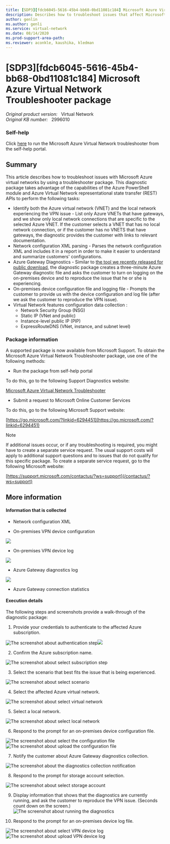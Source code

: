 ```yaml
---
title: [SDP3][fdcb6045-5616-45b4-bb68-0bd11081c184] Microsoft Azure Virtual Network Troubleshooter package
description: Describes how to troubleshoot issues that affect Microsoft Azure virtual networks by using a troubleshooter package.
author: genlin
ms.author: genli
ms.service: virtual-network
ms.date: 08/14/2020
ms.prod-support-area-path: 
ms.reviewer: aconkle, kaushika, kledman
---
```

# [SDP3][fdcb6045-5616-45b4-bb68-0bd11081c184] Microsoft Azure Virtual Network Troubleshooter package

_Original product version:_ &nbsp; Virtual Network  
_Original KB number:_ &nbsp; 2996010

### Self-help

Click [here](https://home.diagnostics.support.microsoft.com/selfhelp?knowledgebasearticlefilter=2996010)  to run the Microsoft Azure Virtual Network troubleshooter from the self-help portal.

## Summary

This article describes how to troubleshoot issues with Microsoft Azure virtual networks by using a troubleshooter package. This diagnostic package takes advantage of the capabilities of the Azure PowerShell module and Azure Virtual Network representational state transfer (REST) APIs to perform the following tasks:
- Identify both the Azure virtual network (VNET) and the local network experiencing the VPN issue - List only Azure VNETs that have gateways, and we show only local network connections that are specific to the selected Azure VNET. If the customer selects a VNET that has no local network connection, or if the customer has no VNETS that have gateways, the diagnostic provides the customer with links to relevant documentation.
- Network configuration XML parsing - Parses the network configuration XML and includes it in a report in order to make it easier to understand and summarize customers' configurations.
- Azure Gateway Diagnostics - Similar to [the tool we recently released for public download](https://gallery.technet.microsoft.com/scriptcenter/azure-virtual-network-2b4d0793), the diagnostic package creates a three-minute Azure Gateway diagnostic file and asks the customer to turn on logging on the on-premises device and to reproduce the issue that he or she is experiencing.
- On-premises device configuration file and logging file - Prompts the customer to provide us with the device configuration and log file (after we ask the customer to reproduce the VPN issue).
- Virtual Network features configuration data collection :
  - Network Security Group (NSG)
  - Static IP (VNet and public)
  - Instance-level public IP (PIP)
  - ExpressRouteDNS (VNet, instance, and subnet level)

### Package information

A supported package is now available from Microsoft Support. To obtain the Microsoft Azure Virtual Network Troubleshooter package, use one of the following methods:
- Run the package from self-help portal  

To do this, go to the following Support Diagnostics website:

[Microsoft Azure Virtual Network Troubleshooter](https://home.diagnostics.support.microsoft.com/selfhelp?knowledgebasearticlefilter=2996010) 

- Submit a request to Microsoft Online Customer Services 

To do this, go to the following Microsoft Support website:

[https://go.microsoft.com/?linkid=6294451](https://go.microsoft.com/?linkid=6294451) 

> [!NOTE]
> If additional issues occur, or if any troubleshooting is required, you might have to create a separate service request. The usual support costs will apply to additional support questions and to issues that do not qualify for this specific package. To create a separate service request, go to the following Microsoft website:

[https://support.microsoft.com/contactus/?ws=support](/contactus/?ws=support) 


## More information

#### Information that is collected


- Network configuration XML

- On-premises VPN device configuration

![](./media/sdp3fdcb6045-5616-45b4-bb68-0bd11081c184-microsoft/2996006.jpg)

- On-premises VPN device log

![](./media/sdp3fdcb6045-5616-45b4-bb68-0bd11081c184-microsoft/2996007.jpg)

- Azure Gateway diagnostics log

![](./media/sdp3fdcb6045-5616-45b4-bb68-0bd11081c184-microsoft/2996008.jpg)

- Azure Gateway connection statistics

#### Execution details

The following steps and screenshots provide a walk-through of the diagnostic package:
1. Provide your credentials to authenticate to the affected Azure subscription.

![The screenshot about authentication step](./media/sdp3fdcb6045-5616-45b4-bb68-0bd11081c184-microsoft/2996018.jpg)![](./media/sdp3fdcb6045-5616-45b4-bb68-0bd11081c184-microsoft/3058505.png)

2. Confirm the Azure subscription name.

![The screenshot about select subscription step](./media/sdp3fdcb6045-5616-45b4-bb68-0bd11081c184-microsoft/3058506.png)

3. Select the scenario that best fits the issue that is being experienced.

![The screenshot about select scenario](./media/sdp3fdcb6045-5616-45b4-bb68-0bd11081c184-microsoft/2996021.jpg)

4. Select the affected Azure virtual network.

![The screenshot about select virtual network](./media/sdp3fdcb6045-5616-45b4-bb68-0bd11081c184-microsoft/3056100.png)

5. Select a local network.

![The screenshot about select local network](./media/sdp3fdcb6045-5616-45b4-bb68-0bd11081c184-microsoft/3056101.png)

6. Respond to the prompt for an on-premises device configuration file.

![The screenshot about select the configuration file](./media/sdp3fdcb6045-5616-45b4-bb68-0bd11081c184-microsoft/3056067.png)![The screenshot about upload the configuration file](./media/sdp3fdcb6045-5616-45b4-bb68-0bd11081c184-microsoft/3056068.png)

7. Notify the customer about Azure Gateway diagnostics collection.

![The screenshot about the diagnostics collection notification](./media/sdp3fdcb6045-5616-45b4-bb68-0bd11081c184-microsoft/3056070.png)

8. Respond to the prompt for storage account selection.

![The screenshot about select storage account](./media/sdp3fdcb6045-5616-45b4-bb68-0bd11081c184-microsoft/3056071.png)

9. Display information that shows that the diagnostics are currently running, and ask the customer to reproduce the VPN issue.
(Seconds count down on the screen.)![The screenshot about running the diagnostics](./media/sdp3fdcb6045-5616-45b4-bb68-0bd11081c184-microsoft/2996032.jpg)

10. Respond to the prompt for an on-premises device log file.

![The screenshot about select VPN device log](./media/sdp3fdcb6045-5616-45b4-bb68-0bd11081c184-microsoft/2996033.jpg)![The screenshot about upload VPN device log](./media/sdp3fdcb6045-5616-45b4-bb68-0bd11081c184-microsoft/2996034.jpg)

